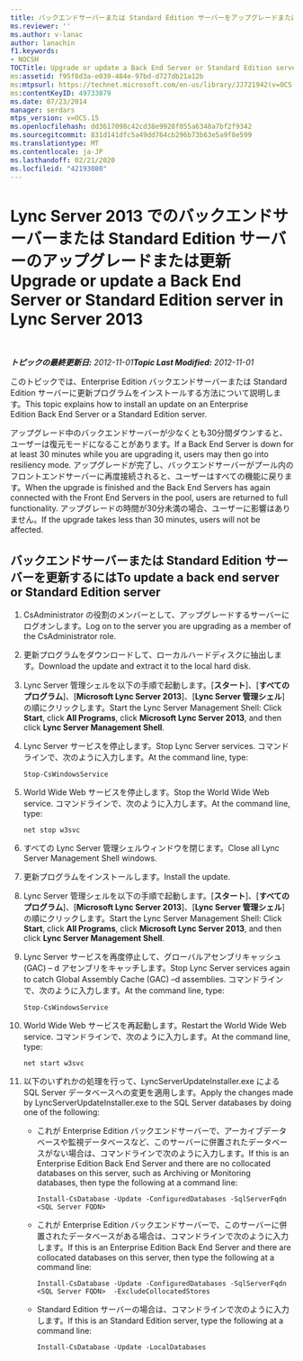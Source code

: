 ```yaml
---
title: バックエンドサーバーまたは Standard Edition サーバーをアップグレードまたは更新する
ms.reviewer: ''
ms.author: v-lanac
author: lanachin
f1.keywords:
- NOCSH
TOCTitle: Upgrade or update a Back End Server or Standard Edition server
ms:assetid: f95f8d3a-e039-484e-97bd-d727db21a12b
ms:mtpsurl: https://technet.microsoft.com/en-us/library/JJ721942(v=OCS.15)
ms:contentKeyID: 49733879
ms.date: 07/23/2014
manager: serdars
mtps_version: v=OCS.15
ms.openlocfilehash: dd3617098c42cd38e9928f055a6348a7bf2f9342
ms.sourcegitcommit: 831d141dfc5a49dd764cb296b73b63e5a9f8e599
ms.translationtype: MT
ms.contentlocale: ja-JP
ms.lasthandoff: 02/21/2020
ms.locfileid: "42193080"
---
```

<div data-xmlns="http://www.w3.org/1999/xhtml">

<div class="topic" data-xmlns="http://www.w3.org/1999/xhtml" data-msxsl="urn:schemas-microsoft-com:xslt" data-cs="https://msdn.microsoft.com/">

<div data-asp="https://msdn2.microsoft.com/asp">

# <a name="upgrade-or-update-a-back-end-server-or-standard-edition-server-in-lync-server-2013"></a><span data-ttu-id="922ad-102">Lync Server 2013 でのバックエンドサーバーまたは Standard Edition サーバーのアップグレードまたは更新</span><span class="sxs-lookup"><span data-stu-id="922ad-102">Upgrade or update a Back End Server or Standard Edition server in Lync Server 2013</span></span>

</div>

<div id="mainSection">

<div id="mainBody">

<span> </span>

<span data-ttu-id="922ad-103">_**トピックの最終更新日:** 2012-11-01_</span><span class="sxs-lookup"><span data-stu-id="922ad-103">_**Topic Last Modified:** 2012-11-01_</span></span>

<span data-ttu-id="922ad-104">このトピックでは、Enterprise Edition バックエンドサーバーまたは Standard Edition サーバーに更新プログラムをインストールする方法について説明します。</span><span class="sxs-lookup"><span data-stu-id="922ad-104">This topic explains how to install an update on an Enterprise Edition Back End Server or a Standard Edition server.</span></span>

<span data-ttu-id="922ad-105">アップグレード中のバックエンドサーバーが少なくとも30分間ダウンすると、ユーザーは復元モードになることがあります。</span><span class="sxs-lookup"><span data-stu-id="922ad-105">If a Back End Server is down for at least 30 minutes while you are upgrading it, users may then go into resiliency mode.</span></span> <span data-ttu-id="922ad-106">アップグレードが完了し、バックエンドサーバーがプール内のフロントエンドサーバーに再度接続されると、ユーザーはすべての機能に戻ります。</span><span class="sxs-lookup"><span data-stu-id="922ad-106">When the upgrade is finished and the Back End Servers has again connected with the Front End Servers in the pool, users are returned to full functionality.</span></span> <span data-ttu-id="922ad-107">アップグレードの時間が30分未満の場合、ユーザーに影響はありません。</span><span class="sxs-lookup"><span data-stu-id="922ad-107">If the upgrade takes less than 30 minutes, users will not be affected.</span></span>

<div>

## <a name="to-update-a-back-end-server-or-standard-edition-server"></a><span data-ttu-id="922ad-108">バックエンドサーバーまたは Standard Edition サーバーを更新するには</span><span class="sxs-lookup"><span data-stu-id="922ad-108">To update a back end server or Standard Edition server</span></span>

1.  <span data-ttu-id="922ad-109">CsAdministrator の役割のメンバーとして、アップグレードするサーバーにログオンします。</span><span class="sxs-lookup"><span data-stu-id="922ad-109">Log on to the server you are upgrading as a member of the CsAdministrator role.</span></span>

2.  <span data-ttu-id="922ad-110">更新プログラムをダウンロードして、ローカルハードディスクに抽出します。</span><span class="sxs-lookup"><span data-stu-id="922ad-110">Download the update and extract it to the local hard disk.</span></span>

3.  <span data-ttu-id="922ad-111">Lync Server 管理シェルを以下の手順で起動します。[**スタート**]、[**すべてのプログラム**]、[**Microsoft Lync Server 2013**]、[**Lync Server 管理シェル**] の順にクリックします。</span><span class="sxs-lookup"><span data-stu-id="922ad-111">Start the Lync Server Management Shell: Click **Start**, click **All Programs**, click **Microsoft Lync Server 2013**, and then click **Lync Server Management Shell**.</span></span>

4.  <span data-ttu-id="922ad-112">Lync Server サービスを停止します。</span><span class="sxs-lookup"><span data-stu-id="922ad-112">Stop Lync Server services.</span></span> <span data-ttu-id="922ad-113">コマンドラインで、次のように入力します。</span><span class="sxs-lookup"><span data-stu-id="922ad-113">At the command line, type:</span></span>
    
        Stop-CsWindowsService

5.  <span data-ttu-id="922ad-114">World Wide Web サービスを停止します。</span><span class="sxs-lookup"><span data-stu-id="922ad-114">Stop the World Wide Web service.</span></span> <span data-ttu-id="922ad-115">コマンドラインで、次のように入力します。</span><span class="sxs-lookup"><span data-stu-id="922ad-115">At the command line, type:</span></span>
    
        net stop w3svc

6.  <span data-ttu-id="922ad-116">すべての Lync Server 管理シェルウィンドウを閉じます。</span><span class="sxs-lookup"><span data-stu-id="922ad-116">Close all Lync Server Management Shell windows.</span></span>

7.  <span data-ttu-id="922ad-117">更新プログラムをインストールします。</span><span class="sxs-lookup"><span data-stu-id="922ad-117">Install the update.</span></span>

8.  <span data-ttu-id="922ad-118">Lync Server 管理シェルを以下の手順で起動します。[**スタート**]、[**すべてのプログラム**]、[**Microsoft Lync Server 2013**]、[**Lync Server 管理シェル**] の順にクリックします。</span><span class="sxs-lookup"><span data-stu-id="922ad-118">Start the Lync Server Management Shell: Click **Start**, click **All Programs**, click **Microsoft Lync Server 2013**, and then click **Lync Server Management Shell**.</span></span>

9.  <span data-ttu-id="922ad-119">Lync Server サービスを再度停止して、グローバルアセンブリキャッシュ (GAC) – d アセンブリをキャッチします。</span><span class="sxs-lookup"><span data-stu-id="922ad-119">Stop Lync Server services again to catch Global Assembly Cache (GAC) –d assemblies.</span></span> <span data-ttu-id="922ad-120">コマンドラインで、次のように入力します。</span><span class="sxs-lookup"><span data-stu-id="922ad-120">At the command line, type:</span></span>
    
        Stop-CsWindowsService

10. <span data-ttu-id="922ad-121">World Wide Web サービスを再起動します。</span><span class="sxs-lookup"><span data-stu-id="922ad-121">Restart the World Wide Web service.</span></span> <span data-ttu-id="922ad-122">コマンドラインで、次のように入力します。</span><span class="sxs-lookup"><span data-stu-id="922ad-122">At the command line, type:</span></span>
    
        net start w3svc

11. <span data-ttu-id="922ad-123">以下のいずれかの処理を行って、LyncServerUpdateInstaller.exe による SQL Server データベースへの変更を適用します。</span><span class="sxs-lookup"><span data-stu-id="922ad-123">Apply the changes made by LyncServerUpdateInstaller.exe to the SQL Server databases by doing one of the following:</span></span>
    
      - <span data-ttu-id="922ad-124">これが Enterprise Edition バックエンドサーバーで、アーカイブデータベースや監視データベースなど、このサーバーに併置されたデータベースがない場合は、コマンドラインで次のように入力します。</span><span class="sxs-lookup"><span data-stu-id="922ad-124">If this is an Enterprise Edition Back End Server and there are no collocated databases on this server, such as Archiving or Monitoring databases, then type the following at a command line:</span></span>
        
            Install-CsDatabase -Update -ConfiguredDatabases -SqlServerFqdn <SQL Server FQDN>
    
      - <span data-ttu-id="922ad-125">これが Enterprise Edition バックエンドサーバーで、このサーバーに併置されたデータベースがある場合は、コマンドラインで次のように入力します。</span><span class="sxs-lookup"><span data-stu-id="922ad-125">If this is an Enterprise Edition Back End Server and there are collocated databases on this server, then type the following at a command line:</span></span>
        
            Install-CsDatabase -Update -ConfiguredDatabases -SqlServerFqdn <SQL Server FQDN>  -ExcludeCollocatedStores
    
      - <span data-ttu-id="922ad-126">Standard Edition サーバーの場合は、コマンドラインで次のように入力します。</span><span class="sxs-lookup"><span data-stu-id="922ad-126">If this is an Standard Edition server, type the following at a command line:</span></span>
        
            Install-CsDatabase -Update -LocalDatabases

</div>

</div>

<span> </span>

</div>

</div>

</div>

